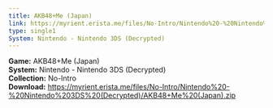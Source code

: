 ```yaml
---
title: AKB48+Me (Japan)
link: https://myrient.erista.me/files/No-Intro/Nintendo%20-%20Nintendo%203DS%20(Decrypted)/AKB48+Me%20(Japan).zip
type: single1
System: Nintendo - Nintendo 3DS (Decrypted)
---
```

<b>Game:</b> AKB48+Me (Japan)<br>
<b>System:</b> Nintendo - Nintendo 3DS (Decrypted)<br>
<b>Collection:</b> No-Intro<br>
<b>Download:</b> https://myrient.erista.me/files/No-Intro/Nintendo%20-%20Nintendo%203DS%20(Decrypted)/AKB48+Me%20(Japan).zip